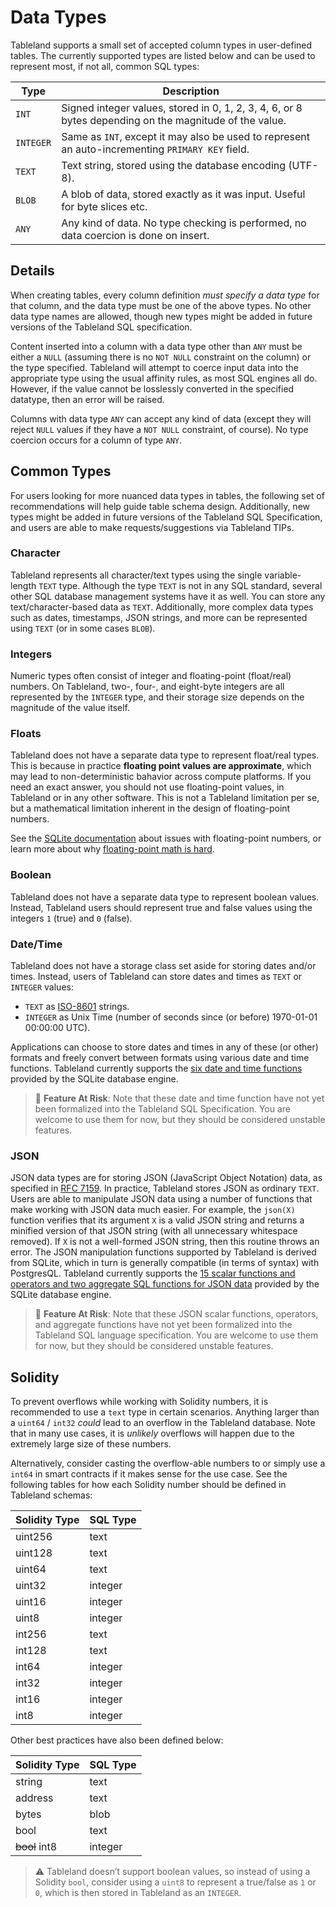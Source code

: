 # Data Types

Tableland supports a small set of accepted column types in user-defined tables. The currently supported types are listed below and can be used to represent most, if not all, common SQL types:

| Type      | Description                                                                                            |
| --------- | ------------------------------------------------------------------------------------------------------ |
| `INT`     | Signed integer values, stored in 0, 1, 2, 3, 4, 6, or 8 bytes depending on the magnitude of the value. |
| `INTEGER` | Same as `INT`, except it may also be used to represent an auto-incrementing `PRIMARY KEY` field.       |
| `TEXT`    | Text string, stored using the database encoding (UTF-8).                                               |
| `BLOB`    | A blob of data, stored exactly as it was input. Useful for byte slices etc.                            |
| `ANY`     | Any kind of data. No type checking is performed, no data coercion is done on insert.                   |

## Details

When creating tables, every column definition _must specify a data type_ for that column, and the data type must be one of the above types. No other data type names are allowed, though new types might be added in future versions of the Tableland SQL specification.

Content inserted into a column with a data type other than `ANY` must be either a `NULL` (assuming there is no `NOT NULL` constraint on the column) or the type specified. Tableland will attempt to coerce input data into the appropriate type using the usual affinity rules, as most SQL engines all do. However, if the value cannot be losslessly converted in the specified datatype, then an error will be raised.

Columns with data type `ANY` can accept any kind of data (except they will reject `NULL` values if they have a `NOT NULL` constraint, of course). No type coercion occurs for a column of type `ANY`.

## Common Types

For users looking for more nuanced data types in tables, the following set of recommendations will help guide table schema design. Additionally, new types might be added in future versions of the Tableland SQL Specification, and users are able to make requests/suggestions via Tableland TIPs.

### Character

Tableland represents all character/text types using the single variable-length `TEXT` type. Although the type `TEXT` is not in any SQL standard, several other SQL database management systems have it as well. You can store any text/character-based data as `TEXT`. Additionally, more complex data types such as dates, timestamps, JSON strings, and more can be represented using `TEXT` (or in some cases `BLOB`).

### Integers

Numeric types often consist of integer and floating-point (float/real) numbers. On Tableland, two-, four-, and eight-byte integers are all represented by the `INTEGER` type, and their storage size depends on the magnitude of the value itself.

### Floats

Tableland does not have a separate data type to represent float/real types. This is because in practice **floating point values are approximate**, which may lead to non-deterministic bahavior across compute platforms. If you need an exact answer, you should not use floating-point values, in Tableland or in any other software. This is not a Tableland limitation per se, but a mathematical limitation inherent in the design of floating-point numbers.

See the [SQLite documentation](https://www.sqlite.org/floatingpoint.html) about issues with floating-point numbers, or learn more about why [floating-point math is hard](https://docs.oracle.com/cd/E19957-01/806-3568/ncg_goldberg.html).

### Boolean

Tableland does not have a separate data type to represent boolean values. Instead, Tableland users should represent true and false values using the integers `1` (true) and `0` (false).

### Date/Time

Tableland does not have a storage class set aside for storing dates and/or times. Instead, users of Tableland can store dates and times as `TEXT` or `INTEGER` values:

- `TEXT` as [ISO-8601](http://en.wikipedia.org/wiki/ISO_8601) strings.
- `INTEGER` as Unix Time (number of seconds since (or before) 1970-01-01 00:00:00 UTC).

Applications can choose to store dates and times in any of these (or other) formats and freely convert between formats using various date and time functions. Tableland currently supports the [six date and time functions](https://sqlite.org/lang_datefunc.html) provided by the SQLite database engine.

> 🚧 **Feature At Risk**: Note that these date and time function have not yet been formalized into the Tableland SQL Specification. You are welcome to use them for now, but they should be considered unstable features.

### JSON

JSON data types are for storing JSON (JavaScript Object Notation) data, as specified in [RFC 7159](https://tools.ietf.org/html/rfc7159). In practice, Tableland stores JSON as ordinary `TEXT`. Users are able to manipulate JSON data using a number of functions that make working with JSON data much easier. For example, the `json(X)` function verifies that its argument `X` is a valid JSON string and returns a minified version of that JSON string (with all unnecessary whitespace removed). If `X` is not a well-formed JSON string, then this routine throws an error. The JSON manipulation functions supported by Tableland is derived from SQLite, which in turn is generally compatible (in terms of syntax) with PostgresQL. Tableland currently supports the [15 scalar functions and operators and two aggregate SQL functions for JSON data](https://www.sqlite.org/json1.html) provided by the SQLite database engine.

> 🚧 **Feature At Risk**: Note that these JSON scalar functions, operators, and aggregate functions have not yet been formalized into the Tableland SQL language specification. You are welcome to use them for now, but they should be considered unstable features.

## Solidity

To prevent overflows while working with Solidity numbers, it is recommended to use a `text` type in certain scenarios. Anything larger than a `uint64` / `int32` _could_ lead to an overflow in the Tableland database. Note that in many use cases, it is _unlikely_ overflows will happen due to the extremely large size of these numbers.

Alternatively, consider casting the overflow-able numbers to or simply use a `int64` in smart contracts if it makes sense for the use case. See the following tables for how each Solidity number should be defined in Tableland schemas:

| Solidity Type | SQL Type |
| ------------- | -------- |
| uint256       | text     |
| uint128       | text     |
| uint64        | text     |
| uint32        | integer  |
| uint16        | integer  |
| uint8         | integer  |
| int256        | text     |
| int128        | text     |
| int64         | integer  |
| int32         | integer  |
| int16         | integer  |
| int8          | integer  |

Other best practices have also been defined below:

| Solidity Type | SQL Type |
| ------------- | -------- |
| string        | text     |
| address       | text     |
| bytes         | blob     |
| bool          | text     |
| ~~bool~~ int8 | integer  |

> ⚠️ Tableland doesn’t support boolean values, so instead of using a Solidity `bool`, consider using a `uint8` to represent a true/false as `1` or `0`, which is then stored in Tableland as an `INTEGER`.
